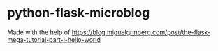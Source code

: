 # python-flask-microblog

Made with the help of 
https://blog.miguelgrinberg.com/post/the-flask-mega-tutorial-part-i-hello-world
